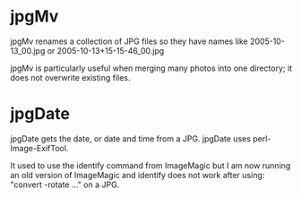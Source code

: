 jpgMv
=====
jpgMv renames a collection of JPG files so they have
names like 2005-10-13_00.jpg or 2005-10-13+15-15-46_00.jpg

jpgMv is particularly useful when merging many photos into one directory;
it does not overwrite existing files.

jpgDate
=======
jpgDate gets the date, or date and time from a JPG.
jpgDate uses perl-Image-ExifTool.

It used to use the identify command from ImageMagic but I am now running
an old version of ImageMagic and identify does not work after using:
"convert -rotate ..." on a JPG.
